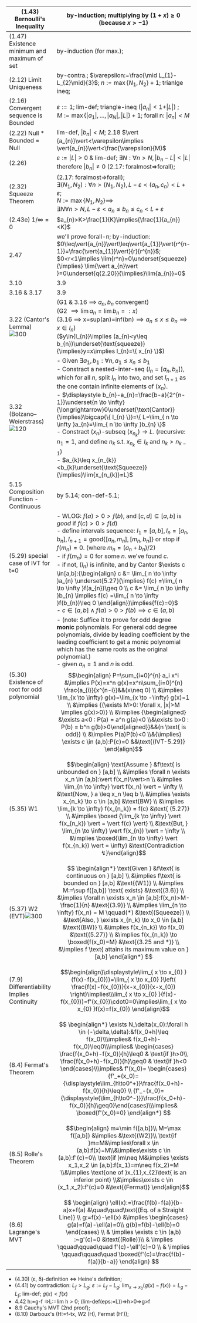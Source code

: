 | (1.43) Bernoulli's Inequality                | by-induction; multiplying by $(1+x)\geq 0$ (because $x>-1$)                                                                                                                                                                                                                                                                                                                                                                                                                                                                                                                                                                                                                                                                                                                           |
| -------------------------------------------- | ------------------------------------------------------------------------------------------------------------------------------------------------------------------------------------------------------------------------------------------------------------------------------------------------------------------------------------------------------------------------------------------------------------------------------------------------------------------------------------------------------------------------------------------------------------------------------------------------------------------------------------------------------------------------------------------------------------------------------------------------------------------------------------- |
| (1.47) Existence minimum and maximum of set  | by-induction (for max.);                                                                                                                                                                                                                                                                                                                                                                                                                                                                                                                                                                                                                                                                                                                                                              |
| (2.12) Limit Uniqueness                      | by-contra.; $\varepsilon:=\frac{\mid L_{1}-L_{2}\mid}{3}$; $n:=\max\{ N_{1},N_{2} \}+1$; trianlge ineq;                                                                                                                                                                                                                                                                                                                                                                                                                                                                                                                                                                                                                                                                               |
| (2.16) Convergent sequence is Bounded        | $\varepsilon:=1$; lim-def; triangle-ineq ($\vert{a_{n}}\vert<1+\vert{L}\vert$) ; $M:=\max\{ \vert a_{1}\vert , \dots, \vert a_{N}\vert , \vert L\vert  \}+1$; forall n: $\vert{a_{n}}\vert<M$                                                                                                                                                                                                                                                                                                                                                                                                                                                                                                                                                                                         |
| (2.22) Null * Bounded = Null                 | lim-def, $\vert{b_{n}}\vert<M$; 2.18 $\vert {a_{n}}\vert<\varepsilon\implies \vert{a_{n}}\vert<\frac{\varepsilon}{M}$                                                                                                                                                                                                                                                                                                                                                                                                                                                                                                                                                                                                                                                                 |
| (2.26)                                       | $\varepsilon:= \vert L\vert>0$ & lim-def; $\exists N:\forall n>N,\vert{b_{n}-L}\vert<\vert{L}\vert$ therefore $\vert{b_{n}}\vert\neq 0$ (2.17: foralmost=>forall);                                                                                                                                                                                                                                                                                                                                                                                                                                                                                                                                                                                                                    |
| (2.32) Squeeze Theorem                       | (2.17: foralmost=>forall); <br>$\exists(N_{1},N_{2}):\forall n>(N_{1},N_{2}),L-\varepsilon<(a_{n},c_{n})<L+\varepsilon$;<br>$N:=\max\{ N_{1},N_{2} \}\implies$<br>$\exists N\forall n>N,L-\varepsilon<a_{n}\leq b_{n}\leq c_{n}<L+\varepsilon$                                                                                                                                                                                                                                                                                                                                                                                                                                                                                                                                        |
| (2.43e) $1/\infty=0$                         | $a_{n}>K>\frac{1}{K}\implies{\frac{1}{a_{n}}<K}$                                                                                                                                                                                                                                                                                                                                                                                                                                                                                                                                                                                                                                                                                                                                      |
| 2.47                                         | we'll prove forall-n; by-induction: $0\leq\vert{a_{n}}\vert\leq\vert{a_{1}}\vert{r^{n-1}}=\frac{\vert{a_{1}}\vert}{r}{r^{n}}$; <br>$0<r<1\implies \lim{r^n}=0\underset{squeeze}{\implies} \lim{\vert a_{n}\vert }=0\underset{q{2.20}}{\implies}\lim{a_{n}}=0$                                                                                                                                                                                                                                                                                                                                                                                                                                                                                                                         |
| 3.10                                         | 3.9                                                                                                                                                                                                                                                                                                                                                                                                                                                                                                                                                                                                                                                                                                                                                                                   |
| 3.16 & 3.17                                  | 3.9                                                                                                                                                                                                                                                                                                                                                                                                                                                                                                                                                                                                                                                                                                                                                                                   |
| 3.22 (Cantor's Lemma)<br>![300](cantor.svg)  | (G1 & 3.16 $\implies$ $a_{n},b_{n}$ convergent)<br>(G2 $\implies \lim{a_{n}}=\lim{b_{n}}=:x$)<br>(3.16 $\implies$ x=sup(an)=inf(bn)$\implies a_{n}\leq x\leq b_{n}\implies{x\in{I_{n}}}$)<br>($y\in{I_{n}}\implies (a_{n}<y\leq b_{n})\underset{\text{squeeze}}{\implies}y=x\implies I_{n}=\{ x_{n} \}$)                                                                                                                                                                                                                                                                                                                                                                                                                                                                              |
| 3.32 (Bolzano–Weierstrass)<br>![120](bw.svg) | - Given $\exists a_{1},b_{1}:\forall{n},\,a_{1}\leq x_{n}\leq b_{1}$ <br>- Constract a nested-inter-seq $(I_{n}=[a_{n},b_{n}])$, which for all $n$, split $I_{n}$ into two, and set $I_{n+1}$ as the one contain infinite elements of $(x_{n})$.<br>- $\displaystyle b_{n}-a_{n}=\frac{b-a}{2^{n-1}}\underset{n \to \infty}{\longrightarrow}0\underset{\text{Cantor}}{\implies}\bigcap{\{ I_{n} \}}=\{ L=\lim_{ n \to \infty }a_{n}=\lim_{ n \to \infty }b_{n} \}$<br>- Constract $(x_{n})$-subseq $(x_{n_{k}})\to L$. (recursive: $n_{1}=1$, and define $n_{k}$ s.t. $x_{n_{k}}\in{I_{k}}$ and $n_{k}>n_{k-1}$)<br>- $a_{k}\leq x_{n_{k}}<b_{k}\underset{\text{Squeeze}}{\implies}\lim{x_{n_{k}}=L}$                                                                                 |
| 5.15 Composition Function - Continuous       | by 5.14; con-def-5.1;                                                                                                                                                                                                                                                                                                                                                                                                                                                                                                                                                                                                                                                                                                                                                                 |
| (5.29) special case of IVT for t=0           | - WLOG: $f(a)>0>f(b)$, and $[c,d]\subseteq[a,b]$ is *good* if $f(c)>0>f(d)$<br>- define intervals sequence: $I_{1}=[a,b],\,I_{n}=[a_{n},b_{n}],\,I_{n+1}=\text{good}\left\{  \left[ a_{n},m_{n} \right], \left[m_{n},b_{n} \right]\right\}$ or stop if $f(m_{n})=0$. (where $m_{n}=(a_{n}+b_{n})/2$)<br>- if $f(m_{n})=0$ for some $n$. we've found $c$.<br>- if not, $(I_{n})$ is infinite, and by Cantor $\exists c \in[a,b]:{\begin{align} c &= \lim_{ n \to \infty }a_{n} \underset{5.27}{\implies} f(c) =\lim_{ n \to \infty }f(a_{n})\geq 0 \\ c &= \lim_{ n \to \infty }b_{n} \implies f(c) =\lim_{ n \to \infty }f(b_{n})\leq 0 \end{align}}\implies{f(c)=0}$<br>- $c\in[a,b]\land f(a)>0>f(b)\implies c\in(a,b)$                                                             |
| (5.30) Existence of root for odd polynomial  | - (note: Suffice it to prove for odd degree **monic** polynomials. For general odd degree polynomials, divide by leading coefficient by the leading coefficient to get a monic polynomial which has the same roots as the original polynomial.)<br>- given $a_n=1$ and $n$ is odd.<br>$$\begin{align} P=\sum_{i=0}^{n} a_i x^i &\implies P(x)=x^n g(x)=x^n\sum_{i=0}^{n} \frac{a_{i}}{x^{n-i}}&&(x\neq 0)  \\ &\implies \lim_{x \to \infty} g(x)=\lim_{x \to -\infty} g(x)=1  \\ &\implies {(\exists M>0: \forall x, \|x\|>M \implies g(x)>0)} \\ &\implies {\begin{aligned} &\exists a<0 : P(a) = a^n g(a)<0 \\&\exists b>0 : P(b) = b^n g(b)>0\end{aligned}}&&(n \text{ is odd}) \\ &\implies P(a)P(b)<0 \\&{\implies} \exists c \in (a,b):P(c)=0 &&\text{(IVT-5.29)} \end{align}$$ |
| (5.35) W1                                    | $$\begin{align} \text{Assume } &f\text{ is unbounded on } [a,b] \\ &\implies \forall n \exists x_n \in [a,b]:\vert f(x_n)\vert>n \\ &\implies \lim_{n \to \infty} \vert f(x_n) \vert = \infty \\ &\text{Now, }  a \leq x_n \leq b  \\ &\implies   \exists x_{n_k} \to c \in [a,b] &\text{BW} \\ &\implies \lim_{k \to \infty} f(x_{n_k}) = f(c) &\text{ (5.27)} \\ &\implies \boxed {\lim_{k \to \infty} \vert f(x_{n_k}) \vert = \vert f(c) \vert}  \\ &\text{But, } \lim_{n \to \infty} \vert f(x_{n}) \vert = \infty \\ &\implies \boxed{\lim_{n \to \infty} \vert f(x_{n_k}) \vert = \infty}  &\text{Contradiction ↯}\end{align}$$                                                                                                                                                |
| (5.37) W2 (EVT)![300](w2.svg)<br>            | $$ \begin{align*} \text{Given } &f\text{ is continuous on } [a,b] \\ &\implies f\text{ is bounded on } [a,b] &\text{(W1)} \\ &\implies M:=\sup f([a,b]) \text{ exists} &\text{(3.6)} \\ &\implies \forall n \exists x_n \in [a,b]:f(x_n)>M-\frac{1}{n} &\text{(3.9)} \\ &\implies \lim_{n \to \infty} f(x_n) = M \qquad(*) &\text{(Squeeze)} \\ &\text{Also, } \exists x_{n_k} \to x_0 \in [a,b] &\text{(BW)} \\ &\implies f(x_{n_k}) \to f(x_0) &\text{(5.27)} \\ &\implies f(x_{n_k}) \to \boxed{f(x_0)=M} &\text{(3.25 and *)} \\ &\implies f \text{ attains its maximum value on } [a,b] \end{align*} $$                                                                                                                                                                          |
| (7.9) Differentiability Implies Continuity   | $$\begin{align}\displaystyle\lim_{ x \to x_{0} }(f(x)-f(x_{0}))=\lim_{ x \to x_{0} }\left( \frac{f(x)-f(x_{0})}{x-x_{0}}(x-x_{0}) \right)\implies\\\lim_{ x \to x_{0} }(f(x)-f(x_{0}))=f'(x_{0})\cdot0=0\implies\lim_{ x \to x_{0} }f(x)=f(x_{0}) \end{align}$$                                                                                                                                                                                                                                                                                                                                                                                                                                                                                                                       |
| (8.4) Fermat's Theorem                       | $$ \begin{align*} \exists N_\delta(x_0):\forall h \in (-\delta,\delta):&f(x_0+h)\leq f(x_0)\\\implies& f(x_0+h)-f(x_0)\leq0\\\implies& \begin{cases} \frac{f(x_0+h)-f(x_0)}{h}\leq0 & \text{if }h>0\\ \frac{f(x_0+h)-f(x_0)}{h}\geq0 & \text{if }h<0 \end{cases}\\\implies& f'(x_0)= \begin{cases} {f'_+(x_0)={\displaystyle\lim_{h\to0^+}}\frac{f(x_0+h)-f(x_0)}{h}\leq0} \\  {f'_-(x_0)={\displaystyle{\lim_{h\to0^-}}}\frac{f(x_0+h)-f(x_0)}{h}\geq0}\end{cases}\\\implies& \boxed{f'(x_0)=0} \end{align*} $$                                                                                                                                                                                                                                                                      |
| (8.5) Rolle's Theorem                        | $$\begin{align} m=\min f([a,b])\\ M=\max f([a,b]) &\implies &\text{(W2)}\\ \text{if }m=M&\implies\forall x \in (a,b):f(x)=M\\&\implies\exists c \in (a,b):f'(c)=0\\ \text{if }m\neq M&\implies \exists x_1,x_2 \in [a,b]:f(x_1)=m\neq f(x_2)=M \\&\implies \text{one of }x_{1},x_{2}\text{ is an inferior point} \\&\implies\exists c \in (x_1,x_2):f'(c)=0 &\text{(Fermat)} \end{align}$$                                                                                                                                                                                                                                                                                                                                                                                            |
| (8.6) Lagrange's MVT                         | $$ \begin{align} \ell(x):=\frac{f(b)-f(a)}{b-a}x+f(a) &\quad\quad\text{(Eq. of a Straight Line)} \\ g:=f(x)-\ell(x) &\implies \begin{cases} g(a)=f(a)-\ell(a)=0\\ g(b)=f(b)-\ell(b)=0 \end{cases} \\ & \implies \exists c \in (a,b) :~g'(c)=0 &\text{(Rolle)}\\ & \implies \qquad\qquad\quad f'(c)-\ell'(c)=0 \\ & \implies \qquad\qquad\quad \boxed{f'(c)=\frac{f(b)-f(a)}{b-a}} \end{align} $$                                                                                                                                                                                                                                                                                                                                                                                      |

- (4.30) (ε, δ)-definition $\iff$ Heine's definition; 
- (4.41) by contradiction: $L_{f}>L_{g}$;    $\varepsilon :=L_{f}-L_{g}$;    $\displaystyle\lim_{ x \to x_{0} }(g(x)-f(x))=L_{g}-L_{f}$;   lim-def;     ${g(x)<f(x)}$
- 4.42 h:=g-f =>L:=lim h > 0;  (lim-def(eps:=L))=>h>0=>g>f
- 8.9 Cauchy's MVT (2nd proof); 
- (8.10) Darboux's (H:=f-tx, W2 (H), Fermat (H'));   


